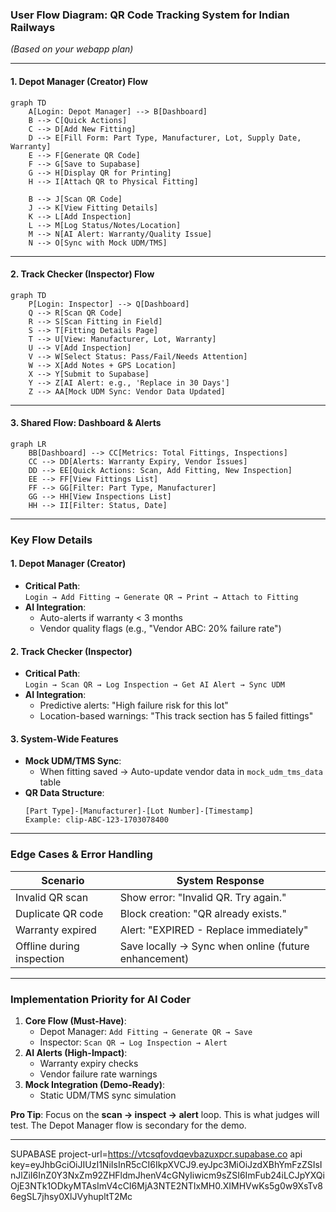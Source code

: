 

### **User Flow Diagram: QR Code Tracking System for Indian Railways**  
*(Based on your webapp plan)*  

---

#### **1. Depot Manager (Creator) Flow**  
```mermaid
graph TD
    A[Login: Depot Manager] --> B[Dashboard]
    B --> C[Quick Actions]
    C --> D[Add New Fitting]
    D --> E[Fill Form: Part Type, Manufacturer, Lot, Supply Date, Warranty]
    E --> F[Generate QR Code]
    F --> G[Save to Supabase]
    G --> H[Display QR for Printing]
    H --> I[Attach QR to Physical Fitting]
    
    B --> J[Scan QR Code]
    J --> K[View Fitting Details]
    K --> L[Add Inspection]
    L --> M[Log Status/Notes/Location]
    M --> N[AI Alert: Warranty/Quality Issue]
    N --> O[Sync with Mock UDM/TMS]
```

---

#### **2. Track Checker (Inspector) Flow**  
```mermaid
graph TD
    P[Login: Inspector] --> Q[Dashboard]
    Q --> R[Scan QR Code]
    R --> S[Scan Fitting in Field]
    S --> T[Fitting Details Page]
    T --> U[View: Manufacturer, Lot, Warranty]
    U --> V[Add Inspection]
    V --> W[Select Status: Pass/Fail/Needs Attention]
    W --> X[Add Notes + GPS Location]
    X --> Y[Submit to Supabase]
    Y --> Z[AI Alert: e.g., 'Replace in 30 Days']
    Z --> AA[Mock UDM Sync: Vendor Data Updated]
```

---

#### **3. Shared Flow: Dashboard & Alerts**  
```mermaid
graph LR
    BB[Dashboard] --> CC[Metrics: Total Fittings, Inspections]
    CC --> DD[Alerts: Warranty Expiry, Vendor Issues]
    DD --> EE[Quick Actions: Scan, Add Fitting, New Inspection]
    EE --> FF[View Fittings List]
    FF --> GG[Filter: Part Type, Manufacturer]
    GG --> HH[View Inspections List]
    HH --> II[Filter: Status, Date]
```

---

### **Key Flow Details**  
#### **1. Depot Manager (Creator)**  
- **Critical Path**:  
  `Login → Add Fitting → Generate QR → Print → Attach to Fitting`  
- **AI Integration**:  
  - Auto-alerts if warranty < 3 months  
  - Vendor quality flags (e.g., "Vendor ABC: 20% failure rate")  

#### **2. Track Checker (Inspector)**  
- **Critical Path**:  
  `Login → Scan QR → Log Inspection → Get AI Alert → Sync UDM`  
- **AI Integration**:  
  - Predictive alerts: "High failure risk for this lot"  
  - Location-based warnings: "This track section has 5 failed fittings"  

#### **3. System-Wide Features**  
- **Mock UDM/TMS Sync**:  
  - When fitting saved → Auto-update vendor data in `mock_udm_tms_data` table  
- **QR Data Structure**:  
  ```
  [Part Type]-[Manufacturer]-[Lot Number]-[Timestamp]
  Example: clip-ABC-123-1703078400
  ```

---

### **Edge Cases & Error Handling**  
| **Scenario**               | **System Response**                                  |  
|----------------------------|------------------------------------------------------|  
| Invalid QR scan            | Show error: "Invalid QR. Try again."                 |  
| Duplicate QR code          | Block creation: "QR already exists."                 |  
| Warranty expired           | Alert: "EXPIRED - Replace immediately"              |  
| Offline during inspection  | Save locally → Sync when online (future enhancement)|  

---

### **Implementation Priority for AI Coder**  
1. **Core Flow (Must-Have)**:  
   - Depot Manager: `Add Fitting → Generate QR → Save`  
   - Inspector: `Scan QR → Log Inspection → Alert`  
2. **AI Alerts (High-Impact)**:  
   - Warranty expiry checks  
   - Vendor failure rate warnings  
3. **Mock Integration (Demo-Ready)**:  
   - Static UDM/TMS sync simulation  

**Pro Tip**: Focus on the **scan → inspect → alert** loop. This is what judges will test. The Depot Manager flow is secondary for the demo.




-----------------------------------------------------------------
SUPABASE
project-url=https://vtcsqfovdqevbazuxpcr.supabase.co
api key=eyJhbGciOiJIUzI1NiIsInR5cCI6IkpXVCJ9.eyJpc3MiOiJzdXBhYmFzZSIsInJlZiI6InZ0Y3NxZm92ZHFldmJhenV4cGNyIiwicm9sZSI6ImFub24iLCJpYXQiOjE3NTk1ODkyMTAsImV4cCI6MjA3NTE2NTIxMH0.XIMHVwKs5g0w9XsTv86egSL7jhsy0XlJVyhupltT2Mc
